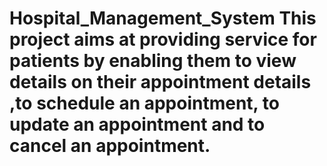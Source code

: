 # Hospital_Management_System This project aims at providing service for patients by enabling them to view details on their appointment details ,to schedule an appointment, to update an appointment and to cancel an appointment.

